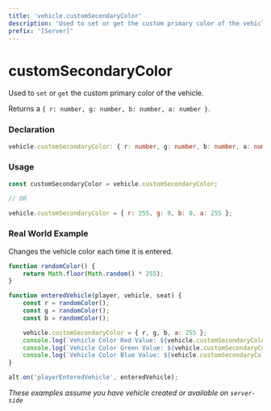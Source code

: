 ```yaml
---
title: 'vehicle.customSecondaryColor'
description: 'Used to set or get the custom primary color of the vehicle.'
prefix: '[Server]'
---
```


# customSecondaryColor

Used to `set` or `get` the custom primary color of the vehicle.

Returns a `{ r: number, g: number, b: number, a: number }`.

### Declaration

```typescript
vehicle.customSecondaryColor: { r: number, g: number, b: number, a: number }
```

### Usage

```js
const customSecondaryColor = vehicle.customSecondaryColor;

// OR

vehicle.customSecondaryColor = { r: 255, g: 0, b: 0, a: 255 };
```

### Real World Example

Changes the vehicle color each time it is entered.

```js
function randomColor() {
    return Math.floor(Math.random() * 255);
}

function enteredVehicle(player, vehicle, seat) {
    const r = randomColor();
    const g = randomColor();
    const b = randomColor();

    vehicle.customSecondaryColor = { r, g, b, a: 255 };
    console.log(`Vehicle Color Red Value: ${vehicle.customSecondaryColor.r}`);
    console.log(`Vehicle Color Green Value: ${vehicle.customSecondaryColor.g}`);
    console.log(`Vehicle Color Blue Value: ${vehicle.customSecondaryColor.b}`);
}

alt.on('playerEnteredVehicle', enteredVehicle);
```

_These examples assume you have vehicle created or available on `server-side`_